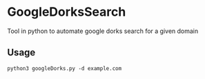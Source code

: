 # GoogleDorksSearch
Tool in python to automate google dorks search for a given domain

## Usage
`python3 googleDorks.py -d example.com`

